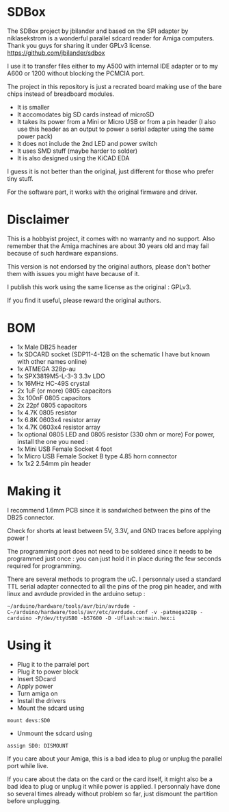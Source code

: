 # SDBox
The SDBox project by jbilander and based on the SPI adapter by niklasekstrom is a wonderful parallel sdcard reader for Amiga computers. Thank you guys for sharing it under GPLv3 license.
https://github.com/jbilander/sdbox

I use it to transfer files either to my A500 with internal IDE adapter or to my A600 or 1200 without blocking the PCMCIA port.

The project in this repository is just a recrated board making use of the bare chips instead of breadboard modules.
- It is smaller
- It accomodates big SD cards instead of microSD
- It takes its power from a Mini or Micro USB or from a pin header (I also use this header as an output to power a serial adapter using the same power pack)
- It does not include the 2nd LED and power switch
- It uses SMD stuff (maybe harder to solder)
- It is also designed using the KiCAD EDA

I guess it is not better than the original, just different for those who prefer tiny stuff.

For the software part, it works with the original firmware and driver.

# Disclaimer
This is a hobbyist project, it comes with no warranty and no support. Also remember that the Amiga machines are about 30 years old and may fail because of such hardware expansions.

This version is not endorsed by the original authors, please don't bother them with issues you might have because of it.

I publish this work using the same license as the original : GPLv3.

If you find it useful, please reward the original authors.

# BOM
- 1x Male DB25 header
- 1x SDCARD socket (SDP11-4-12B on the schematic I have but known with other names online)
- 1x ATMEGA 328p-au
- 1x SPX3819M5-L-3-3 3.3v LDO
- 1x 16MHz HC-49S crystal
- 2x 1uF (or more) 0805 capacitors
- 3x 100nF 0805 capacitors
- 2x 22pf 0805 capacitors
- 1x 4.7K 0805 resistor
- 1x 6.8K 0603x4 resistor array
- 1x 4.7K 0603x4 resistor array
- 1x optional 0805 LED and 0805 resistor (330 ohm or more)
For power, install the one you need :
- 1x Mini USB Female Socket 4 foot
- 1x Micro USB Female Socket B type 4.85 horn connector
- 1x 1x2 2.54mm pin header

# Making it
I recommend 1.6mm PCB since it is sandwiched between the pins of the DB25 connector.

Check for shorts at least between 5V, 3.3V, and GND traces before applying power !

The programming port does not need to be soldered since it needs to be programmed just once : you can just hold it in place during the few seconds required for programming.

There are several methods to program the uC. I personnaly used a standard TTL serial adapter connected to all the pins of the prog pin header, and with linux and avrdude provided in the arduino setup :
```
~/arduino/hardware/tools/avr/bin/avrdude -C~/arduino/hardware/tools/avr/etc/avrdude.conf -v -patmega328p -carduino -P/dev/ttyUSB0 -b57600 -D -Uflash:w:main.hex:i
```

# Using it
- Plug it to the parralel port
- Plug it to power block
- Insert SDcard
- Apply power
- Turn amiga on
- Install the drivers
- Mount the sdcard using
```
mount devs:SD0
```
- Unmount the sdcard using
```
assign SD0: DISMOUNT
```

If you care about your Amiga, this is a bad idea to plug or unplug the parallel port while live.

If you care about the data on the card or the card itself, it might also be a bad idea to plug or unplug it while power is applied. I personnaly have done so several times already without problem so far, just dismount the partition before unplugging.

